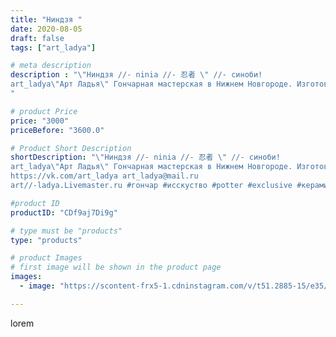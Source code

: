 ```yaml
---
title: "Ниндзя "
date: 2020-08-05
draft: false
tags: ["art_ladya"]

# meta description
description : "\"Ниндзя //- ninia //- 忍者 \" //- синоби! 
art_ladya\"Арт Ладья\" Гончарная мастерская в Нижнем Новгороде. Изготовление керамики и мастер//-классы по обучению. 
"

# product Price
price: "3000"
priceBefore: "3600.0"

# Product Short Description
shortDescription: "\"Ниндзя //- ninia //- 忍者 \" //- синоби! 
art_ladya\"Арт Ладья\" Гончарная мастерская в Нижнем Новгороде. Изготовление керамики и мастер//-классы по обучению. 
https://vk.com/art_ladya art_ladya@mail.ru 
art//-ladya.Livemaster.ru #гончар #исскуство #potter #exclusive #керамикаручнаяработа #керамиканазаказ #handmade #керамика #эксклюзивнаякерамика #painter #decor #ceramicar #nntoday #claygoods #воин #earthenware #ceramic #ниндзя #нэцкэ #глиняныефигурки #忍びの者 #синоби #ceramicart #artladya #фигурки #忍者#ниндзюзу #ninia #clay #авторскаякерамика"

#product ID
productID: "CDf9aj7Di9g"

# type must be "products"
type: "products"

# product Images
# first image will be shown in the product page
images:
  - image: "https://scontent-frx5-1.cdninstagram.com/v/t51.2885-15/e35/117142620_298862084881176_714638378736400871_n.jpg?se=7&_nc_ht=scontent-frx5-1.cdninstagram.com&_nc_cat=100&_nc_ohc=OwN4W-30EsEAX_AxDc4&edm=APU89FABAAAA&ccb=7-4&oh=7309ecc84a1cb97e0f4869682994546f&oe=612B76B6&_nc_sid=86f79a&ig_cache_key=MjM2ODg4MjAzNTEzNTQ5MTkzNg%3D%3D.2-ccb7-4"

---
```

lorem
